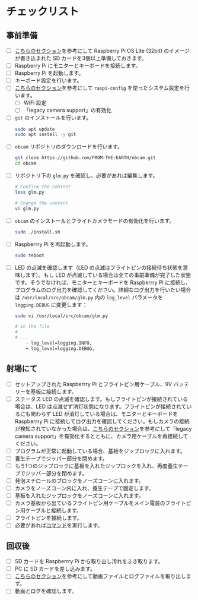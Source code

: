 # チェックリスト

## 事前準備

- [ ] [こちらのセクション](./setup.md#os)を参考にして Raspberry Pi OS Lite (32bit) のイメージが書き込まれた SD カードを3個以上準備しておきます。
- [ ] Raspberry Pi にモニターとキーボードを接続します。
- [ ] Raspberry Pi を起動します。
- [ ] キーボード設定を行います。
- [ ] [こちらのセクション](./setup.md#raspi-config)を参考にして `raspi-config` を使ったシステム設定を行います。
    - [ ] WiFi 設定
    - [ ] 「legacy camera support」の有効化
- [ ] `git` のインストールを行います。
    ```bash
    sudo apt update
    sudo apt install -y git
    ```
- [ ] `obcam` リポジトリのダウンロードを行います。
    ```bash
    git clone https://github.com/FROM-THE-EARTH/obcam.git
    cd obcam
    ```
- [ ] リポジトリ下の `glm.py` を確認し、必要があれば編集します。
    ```bash
    # Confirm the content
    less glm.py

    # Change the content
    vi glm.py
    ```
- [ ] `obcam` のインストールとフライトカメラモードの有効化を行います。
    ```bash
    sudo ./install.sh
    ```
- [ ] Raspberrry Pi を再起動します。
    ```bash
    sudo reboot
    ```
- [ ] LED の点滅を確認します（LED の点滅はフライトピンの接続待ち状態を意味します）。もし LED が点滅している場合は全ての事前準備が完了した状態です。そうでなければ、モニターとキーボードを Raspberrry Pi に接続し、プログラムのログ出力を確認してください。詳細なログ出力を行いたい場合は `/usr/local/src/obcam/glm.py` 内の `log_level` パラメータを `logging.DEBUG` に変更します：
    ```bash
    sudo vi /usr/local/src/obcam/glm.py

    # in the file
    #
    # ...
        - log_level=logging.INFO,
        + log_level=logging.DEBUG,
    ```

## 射場にて

- [ ] セットアップされた Raspberrry Pi とフライトピン用ケーブル、9V バッテリーを基板に接続します。
- [ ] ステータス LED の点滅を確認します。もしフライトピンが接続されている場合は、LED は点滅せず消灯状態になります。フライトピンが接続されているにも関わらず LED が消灯している場合は、モニターとキーボードを Raspberrry Pi  に接続してログ出力を確認してください。もしカメラの接続が検知されていなかった場合は、[こちらのセクション](./setup.md#legacy-camera-support)を参考にして「legacy camera support」を有効化するとともに、カメラ用ケーブルを再接続してください。
- [ ] プログラムが正常に起動している場合、基板をジップロックに入れます。
- [ ] 養生テープでジッパー部分を閉めます。
- [ ] もう1つのジップロックに基板を入れたジップロックを入れ、再度養生テープでジッパー部分を閉めます。
- [ ] 発泡スチロールのブロックをノーズコーンに入れます。
- [ ] カメラをノーズコーン内に入れ、養生テープで固定します。
- [ ] 基板を入れたジップロックをノーズコーンに入れます。
- [ ] カメラ基板から出ているフライトピン用ケーブルをメイン電装のフライトピン用ケーブルと接続します。
- [ ] フライトピンを接続します。
- [ ] 必要があれば[コマンド](./flightcam.md#_8)を実行します。

## 回収後

- [ ] SD カードを Raspberrry Pi から取り出し汚れをふき取ります。
- [ ] PC に SD カードを差し込みます。
- [ ] [こちらのセクション](./flightcam.md#sd)を参考にして動画ファイルとログファイルを取り出します。
- [ ] 動画とログを確認します。
